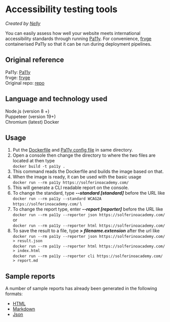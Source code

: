 # Accessibility testing tools

_Created by [Nelly](https://github.com/RingoHanabi)_

You can easily assess how well your website meets international accessibility standards through running [Pa11y](https://github.com/pa11y/pa11y).
For convenience, [frvge](https://github.com/frvge) containerised Pa11y so that it can be run during deployment pipelines.

## Original reference

Pa11y: [Pa11y](https://github.com/pa11y/pa11y) \
frvge: [frvge](https://github.com/frvge) \
Original repo: [repo](https://github.com/frvge/pa11y-docker)

## Language and technology used

Node.js (version 8 +)\
Puppeteer (version 19+)\
Chromium (latest)
Docker

## Usage

1. Put the [Dockerfile](/files/accessibility_testing/Dockerfile) and [Pa11y config file](/files/accessibility_testing/pa11y-config.json) in same directory.
2. Open a console then change the directory to where the two files are located at then type \
   `docker build -t pa11y .`
3. This command reads the Dockerfile and builds the image based on that.
4. When the image is ready, it can be used with the basic usage\
   `docker run --rm pa11y https://solferinoacademy.com/`
5. This will generate a CLI readable report on the console.
6. To change the standard, type **_--standard [standard]_** before the URL like
   `docker run --rm pa11y --standard WCAG2A https://solferinoacademy.com/` \
7. To change the report type, enter **_--report [reporter]_** before the URL like
   `docker run --rm pa11y --reporter json https://solferinoacademy.com/`
   or\
   `docker run --rm pa11y --reporter html https://solferinoacademy.com/`
8. To save the result to a file, type **_> filename.extension_** after the url like
   `docker run --rm pa11y --reporter json https://solferinoacademy.com/ > result.json`\
   `docker run --rm pa11y --reporter html https://solferinoacademy.com/ > index.html` \
   `docker run --rm pa11y --reporter cli https://solferinoacademy.com/ > report.md`

## Sample reports

A number of sample reports has already been generated in the following formats:

- [HTML](/files/accessibility_testing/sample_report/index.html)
- [Markdown](/files/accessibility_testing/sample_report/report.md.txt)
- [Json](/files/accessibility_testing/sample_report/result.json)
